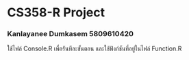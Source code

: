 # CS358-R Project 
### Kanlayanee Dumkasem 5809610420

ใช้ไฟล์ Console.R เพื่อรันทีละขั้นตอน
และใช้ฟังก์ชันที่อยู่ในไฟล์ Function.R 
